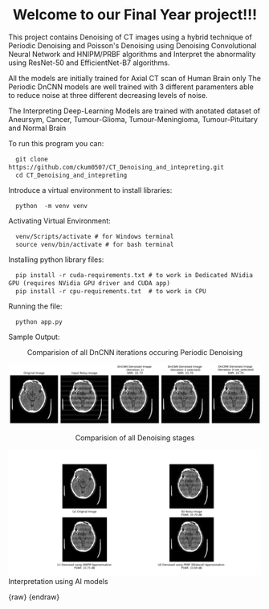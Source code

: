 <h1 align='center'>
Welcome to our Final Year project!!!
</h1>

This project contains Denoising of CT images using a hybrid technique of Periodic Denoising and Poisson's Denoising using Denoising Convolutional Neural Network and HNIPM/PRBF algorithms and Interpret the abnormality using ResNet-50 and EfficientNet-B7 algorithms.

All the models are initially trained for Axial CT scan of Human Brain only
The Periodic DnCNN models are well trained with 3 different paramenters able to reduce noise at three different decreasing levels of noise.

The Interpreting Deep-Learning Models are trained with anotated dataset of Aneursym, Cancer, Tumour-Glioma, Tumour-Meningioma, Tumour-Pituitary and Normal Brain 

To run this program you can:
```  
  git clone https://github.com/ckum0507/CT_Denoising_and_intepreting.git
  cd CT_Denoising_and_intepreting
```
Introduce a virtual environment to install libraries:
```
  python  -m venv venv
```
Activating Virtual Environment:
```  
  venv/Scripts/activate # for Windows terminal
  source venv/bin/activate # for bash terminal
```
Installing python library files:
```
  pip install -r cuda-requirements.txt # to work in Dedicated NVidia GPU (requires NVidia GPU driver and CUDA app)
  pip install -r cpu-requirements.txt  # to work in CPU 
```
Running the file:
```
  python app.py
```

Sample Output:
<p align='center'>
Comparision of all DnCNN iterations occuring Periodic Denoising
</p>

![Alt text](Outputs/Aneurysm_Brain/DnCNN_comparision.png)
<p align='center'>
Comparision of all Denoising stages
</p>

![Alt text](Outputs/Aneurysm_Brain/Overall_compoarision.png)
Interpretation using AI models

{raw}
<include src="Outputs/Aneurysm_Brain/log.txt"/>
{endraw}
